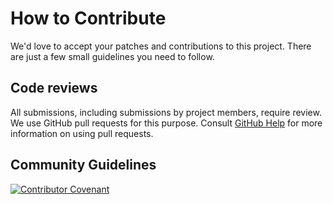 # How to Contribute

We'd love to accept your patches and contributions to this project. There are
just a few small guidelines you need to follow.

## Code reviews

All submissions, including submissions by project members, require review. We
use GitHub pull requests for this purpose. Consult
[GitHub Help](https://help.github.com/articles/about-pull-requests/) for more
information on using pull requests.

## Community Guidelines

[![Contributor Covenant](https://img.shields.io/badge/Contributor%20Covenant-2.1-4baaaa.svg)](CODE_OF_CONDUCT.md)
